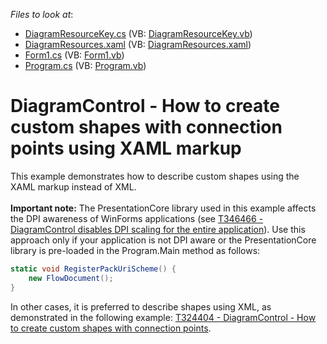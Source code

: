 <!-- default file list -->
*Files to look at*:

* [DiagramResourceKey.cs](./CS/XtraDiagram.CreateCustomShapesXaml/DiagramResourceKey.cs) (VB: [DiagramResourceKey.vb](./VB/XtraDiagram.CreateCustomShapesXaml/DiagramResourceKey.vb))
* [DiagramResources.xaml](./CS/XtraDiagram.CreateCustomShapesXaml/DiagramResources.xaml) (VB: [DiagramResources.xaml](./VB/XtraDiagram.CreateCustomShapesXaml/DiagramResources.xaml))
* [Form1.cs](./CS/XtraDiagram.CreateCustomShapesXaml/Form1.cs) (VB: [Form1.vb](./VB/XtraDiagram.CreateCustomShapesXaml/Form1.vb))
* [Program.cs](./CS/XtraDiagram.CreateCustomShapesXaml/Program.cs) (VB: [Program.vb](./VB/XtraDiagram.CreateCustomShapesXaml/Program.vb))
<!-- default file list end -->
# DiagramControl - How to create custom shapes with connection points using XAML markup


This example demonstrates how to describe custom shapes using the XAML markup instead of XML.<br><br><strong>Important note:</strong> The PresentationCore library used in this example affects the DPI awareness of WinForms applications (see <a href="https://www.devexpress.com/Support/Center/p/T346466">T346466 - DiagramControl disables DPI scaling for the entire application</a>). Use this approach only if your application is not DPI aware or the PresentationCore library is pre-loaded in the Program.Main method as follows:<br>


```cs
static void RegisterPackUriScheme() {
    new FlowDocument();
}
```


<p>In other cases, it is preferred to describe shapes using XML, as demonstrated in the following example: <a href="https://www.devexpress.com/Support/Center/p/T324404">T324404 - DiagramControl - How to create custom shapes with connection points</a>.</p>

<br/>



